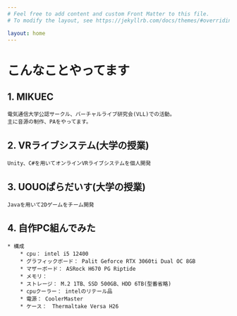 ```yaml
---
# Feel free to add content and custom Front Matter to this file.
# To modify the layout, see https://jekyllrb.com/docs/themes/#overriding-theme-defaults

layout: home
---
```


# こんなことやってます  
## 1. MIKUEC  
    電気通信大学公認サークル、バーチャルライブ研究会(VLL)での活動。  
    主に音源の制作、PAをやってます。  

## 2. VRライブシステム(大学の授業)  
    Unity、C#を用いてオンラインVRライブシステムを個人開発  

## 3. UOUOぱらだいす(大学の授業)  
    Javaを用いて2Dゲームをチーム開発  

## 4. 自作PC組んでみた
    * 構成
        * cpu： intel i5 12400
        * グラフィックボード： Palit Geforce RTX 3060ti Dual OC 8GB
        * マザーボード： ASRock H670 PG Riptide
        * メモリ： 
        * ストレージ： M.2 1TB、SSD 500GB、HDD 6TB(型番省略)
        * cpuクーラー： intelのリテール品
        * 電源： CoolerMaster 
        * ケース：　Thermaltake Versa H26  
